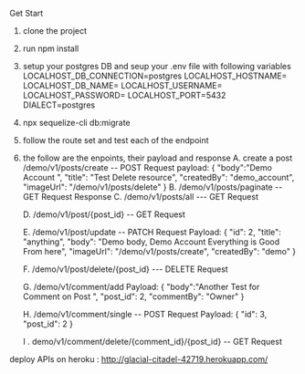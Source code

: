 Get Start

1. clone the project
2. run npm install
3. setup your postgres DB and seup your .env file with following variables
   LOCALHOST_DB_CONNECTION=postgres
   LOCALHOST_HOSTNAME=
   LOCALHOST_DB_NAME=
   LOCALHOST_USERNAME=
   LOCALHOST_PASSWORD=
   LOCALHOST_PORT=5432
   DIALECT=postgres

4. npx sequelize-cli db:migrate

5. follow the route set and test each of the endpoint

6. the follow are the enpoints, their payload and response
   A. create a post
   /demo/v1/posts/create -- POST Request
   payload: {
   "body":"Demo Account ",
   "title": "Test Delete resource",
   "createdBy": "demo_account",
   "imageUrl": "/demo/v1/posts/delete"
   }
   B. /demo/v1/posts/paginate -- GET Request
   Response
   C. /demo/v1/posts/all --- GET Request

   D. /demo/v1/post/{post_id} -- GET Request

   E. /demo/v1/post/update -- PATCH Request
   Payload: {
   "id": 2,
   "title": "anything",
   "body": "Demo body, Demo Account Everything is Good From here",
   "imageUrl": "/demo/v1/posts/create",
   "createdBy": "demo"
   }

   F. /demo/v1/post/delete/{post_id} --- DELETE Request

   G. /demo/v1/comment/add
   Payload: {
   "body":"Another Test for Comment on Post ",
   "post_id": 2,
   "commentBy": "Owner"
   }

   H. /demo/v1/comment/single -- POST Request
   Payload: {
   "id": 3,
   "post_id": 2
   }

   I . demo/v1/comment/delete/{comment_id}/{post_id} -- GET Request

deploy APIs on heroku : http://glacial-citadel-42719.herokuapp.com/
